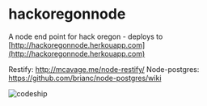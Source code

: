 hackoregonnode
==============

A node end point for hack oregon - deploys to [http://hackoregonnode.herkouapp.com](http://hackoregonnode.herkouapp.com)

Restify: http://mcavage.me/node-restify/
Node-postgres: https://github.com/brianc/node-postgres/wiki


    
![codeship](https://www.codeship.io/projects/1eb7d0c0-9f32-0131-a848-62f068d43b47/status)
